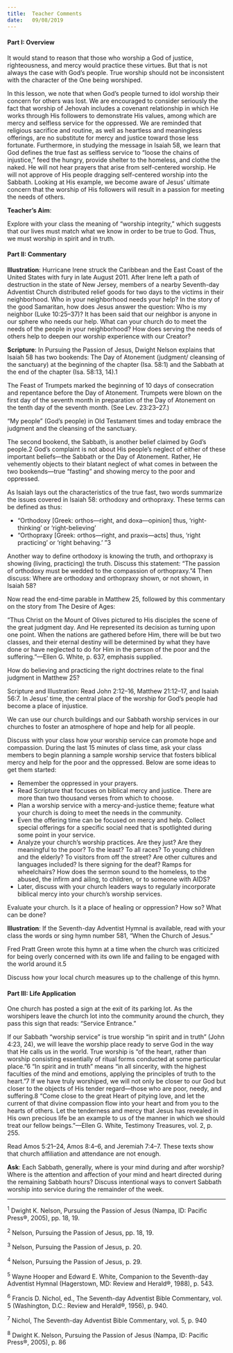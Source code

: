 ```yaml
---
title:  Teacher Comments
date:   09/08/2019
---
```


#### Part I: Overview

It would stand to reason that those who worship a God of justice, righteousness, and mercy would practice these virtues. But that is   not always the case with God’s people. True worship should not be inconsistent with the character of the One being worshiped.

In this lesson, we note that when God’s people turned to idol worship their concern for others was lost. We are encouraged to consider seriously the fact that worship of Jehovah includes a covenant relationship in which He works through His followers to  demonstrate  His values, among which are mercy and selfless service for the oppressed. We are  reminded  that  religious  sacrifice  and  routine, as well as heartless and  meaningless  offerings,  are  no  substitute for mercy and justice toward those less fortunate. Furthermore, in studying the message in  Isaiah 58, we  learn that God defines the  true fast as selfless service to “loose the chains of  injustice,” feed  the hungry, provide shelter to the homeless, and clothe the naked.   He will not hear prayers that arise from self-centered worship. He will not approve of His people dragging self-centered worship into the Sabbath. Looking at His example, we become aware of Jesus’ ultimate concern that the worship of His followers will result in a passion for meeting the needs of others.

**Teacher’s Aim**:

Explore with your class the meaning of “worship integrity,” which suggests that our lives must match what we know in order to be true to God. Thus, we must worship in spirit and in truth.

#### Part II: Commentary

**Illustration**: Hurricane Irene struck the Caribbean and the East Coast of the United States with fury in late August 2011. After Irene left a path of destruction in the state of New Jersey, members of a nearby Seventh-day Adventist Church distributed relief goods for two days to the victims in their neighborhood. Who in your neighborhood needs your help? In the story of the good Samaritan, how does Jesus answer the question: Who is my neighbor (Luke 10:25–37)? It has been said that our neighbor is anyone in our sphere who needs  our help. What can your church do to meet the needs of the people    in your neighborhood? How does serving the needs of others help to deepen our worship experience with our Creator?

**Scripture**: In Pursuing the Passion of Jesus, Dwight Nelson explains that Isaiah 58 has two bookends: The Day of Atonement (judgment/ cleansing of the sanctuary) at the beginning of the chapter (Isa. 58:1) and the Sabbath at the end of the chapter (Isa. 58:13, 14).1

The Feast of Trumpets marked the beginning of 10 days of consecration and repentance before the Day of Atonement. Trumpets were blown on the first day of the seventh month in preparation of  the  Day of Atonement on the tenth day of the seventh month. (See Lev. 23:23–27.)

“My people” (God’s people) in Old Testament times and today embrace the judgment and the cleansing of the sanctuary.

The second bookend, the Sabbath, is another belief claimed by God’s  people.2    God’s  complaint  is  not  about  His  people’s  neglect of either of these important beliefs—the Sabbath or the Day of Atonement. Rather, He vehemently objects to their blatant neglect of what comes in between the two bookends—true “fasting” and showing mercy to the poor and oppressed.

As Isaiah lays out the characteristics of the true fast, two words summarize the issues covered in Isaiah 58: orthodoxy and orthopraxy. These terms can be defined as thus:

- “Orthodoxy [Greek: orthos—right, and doxa—opinion] thus, ‘right-thinking’ or ‘right-believing’
- “Orthopraxy [Greek: orthos—right, and praxis—acts] thus, ‘right practicing’ or ‘right behaving.’ ”3

Another way to define orthodoxy is knowing the truth, and orthopraxy is showing (living, practicing) the truth. Discuss this statement: “The passion of orthodoxy must be wedded to the compassion of orthopraxy.”4   Then discuss: Where are orthodoxy and orthopraxy shown, or not shown, in Isaiah 58?

Now read the end-time parable in Matthew 25, followed by this commentary on the story from The Desire of Ages:

“Thus Christ on the Mount of Olives pictured to His disciples the scene of the great judgment day. And He represented its decision as turning upon one point. When the nations are gathered before Him, there will be but two  classes, and their eternal destiny will  be determined by what they have done or have neglected to do for Him in the person of the poor and the suffering.”—Ellen G. White, p. 637, emphasis supplied.

How do believing and practicing the right doctrines relate to the final judgment in Matthew 25?

Scripture and Illustration: Read John 2:12–16, Matthew 21:12–17, and Isaiah 56:7. In Jesus’ time, the central place of the worship for God’s people had become a place of injustice.

We can use our church buildings and our Sabbath worship services in our churches to foster an atmosphere of  hope and help for  all people.

Discuss with your class how your worship service can promote hope and compassion. During the last 15 minutes of class time, ask your class members to begin planning a sample worship service that fosters biblical mercy and help for the poor and the oppressed. Below are some ideas to get them started:

- Remember the oppressed in your prayers.
- Read Scripture that focuses on biblical mercy and justice. There are more than two thousand verses from which to choose.
- Plan a worship service with a mercy-and-justice theme; feature what your church is doing to meet the needs in the community.
- Even the offering time can be focused on mercy and help. Collect special offerings for a specific social need that is spotlighted during some point in your service.
- Analyze your church’s worship practices. Are they just? Are they meaningful to the poor? To the least? To all races? To young children and the elderly? To visitors from off the street? Are other cultures and languages included? Is there signing for the deaf? Ramps for wheelchairs? How does the sermon sound to the homeless, to the abused, the infirm and ailing, to children, or to someone with AIDS?
- Later, discuss with your church leaders ways to regularly incorporate biblical mercy into your church’s worship services.

Evaluate your church. Is it a place of healing or oppression? How so? What can be done?

**Illustration**: If the Seventh-day Adventist Hymnal is available, read with your class the words or sing hymn number 581, “When the Church of Jesus.”

Fred Pratt Green wrote this hymn at a time when the church was criticized for being overly concerned with its own life and failing to be engaged with the world around it.5

Discuss how your local church measures up to the challenge of this hymn.

#### Part III: Life Application

One church has posted a sign at the exit of its parking lot. As the worshipers leave the church lot into the community around the church, they pass this sign that reads: “Service Entrance.”

If our Sabbath “worship service” is true worship “in spirit and in truth” (John 4:23, 24), we  will leave  the worship place ready to serve God     in the way that He calls us in the world. True worship is “of the heart, rather than worship consisting essentially of ritual forms conducted at  some  particular  place.”6   “In  spirit  and  in  truth” means  “in  all  sincerity, with the highest faculties of the mind and emotions, applying the principles of truth to the heart.”7   If we have truly worshiped, we will not only be closer to our God but closer to the objects of His tender regard—those  who  are  poor,  needy,  and  suffering.8   “Come  close  to  the great Heart of pitying love, and let the current of that divine compassion flow into your heart and from you to the hearts of others. Let the tenderness and mercy that Jesus has revealed in His own  precious life  be an example to us of the manner in which we should treat our fellow beings.”—Ellen G. White, Testimony Treasures, vol. 2, p. 255.

Read Amos 5:21–24, Amos 8:4–6, and Jeremiah 7:4–7. These texts show that church affiliation and attendance are not enough.

**Ask**: Each Sabbath, generally, where is your mind during and after worship? Where is the attention and affection of your mind and heart directed during the remaining Sabbath hours? Discuss intentional ways to convert Sabbath worship into service during the remainder of the week.

---

<sup>1</sup> Dwight K. Nelson, Pursuing the Passion of Jesus (Nampa, ID: Pacific Press®, 2005), pp. 18, 19.

<sup>2</sup> Nelson, Pursuing the Passion of Jesus, pp. 18, 19.

<sup>3</sup> Nelson, Pursuing the Passion of Jesus, p. 20.

<sup>4</sup> Nelson, Pursuing the Passion of Jesus, p. 29.

<sup>5</sup> Wayne Hooper and Edward E. White, Companion to the Seventh-day Adventist Hymnal (Hagerstown, MD: Review and Herald®, 1988), p. 543.

<sup>6</sup> Francis D. Nichol, ed., The Seventh-day Adventist Bible Commentary, vol. 5 (Washington, D.C.: Review and Herald®, 1956), p. 940.

<sup>7</sup> Nichol, The Seventh-day Adventist Bible Commentary, vol. 5, p. 940

<sup>8</sup> Dwight K. Nelson, Pursuing the Passion of Jesus (Nampa, ID: Pacific Press®, 2005), p. 86